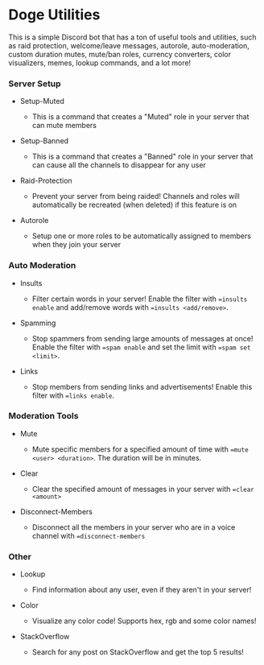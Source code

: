 # Doge Utilities
This is a simple Discord bot that has a ton of useful tools and utilities, such as raid protection, welcome/leave messages, autorole, auto-moderation, custom duration mutes, mute/ban roles, currency converters, color visualizers, memes, lookup commands, and a lot more!

### Server Setup
- Setup-Muted
  - This is a command that creates a "Muted" role in your server that can mute members

- Setup-Banned
  - This is a command that creates a "Banned" role in your server that can cause all the channels to disappear for any user

- Raid-Protection
  - Prevent your server from being raided! Channels and roles will automatically be recreated (when deleted) if this feature is on

- Autorole
  - Setup one or more roles to be automatically assigned to members when they join your server

### Auto Moderation
- Insults
  - Filter certain words in your server! Enable the filter with `=insults enable` and add/remove words with `=insults <add/remove>`.

- Spamming
  - Stop spammers from sending large amounts of messages at once! Enable the filter with `=spam enable` and set the limit with `=spam set <limit>`.

- Links
  - Stop members from sending links and advertisements! Enable this filter with `=links enable`.

### Moderation Tools
- Mute 
  - Mute specific members for a specified amount of time with `=mute <user> <duration>`. The duration will be in minutes.

- Clear
  - Clear the specified amount of messages in your server with `=clear <amount>`

- Disconnect-Members
  - Disconnect all the members in your server who are in a voice channel with `=disconnect-members`

### Other
- Lookup
  - Find information about any user, even if they aren't in your server!

- Color
  - Visualize any color code! Supports hex, rgb and some color names!

- StackOverflow
  - Search for any post on StackOverflow and get the top 5 results!
